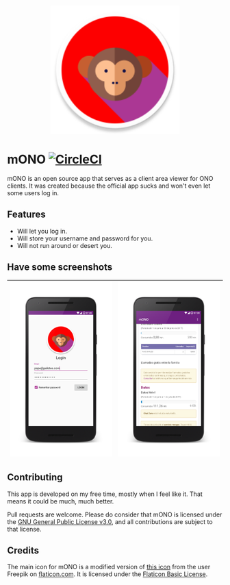 <center><img src="assets/web_logo.png" width="300px"/></center>

# mONO [![CircleCI](https://circleci.com/gh/ontherunvaro/mONO/tree/master.svg?style=shield)](https://circleci.com/gh/ontherunvaro/mONO/tree/master)

mONO is an open source app that serves as a client area viewer for ONO clients.
It was created because the official app sucks and won't even let some users log in.

## Features
* Will let you log in.
* Will store your username and password for you.
* Will not run around or desert you.

## Have some screenshots

  | <img src="assets/screenshots/login.png" width="300px"/>  | <img src="assets/screenshots/consumo.png" width="300px"/> |
  | --- | --- |

## Contributing

This app is developed on my free time, mostly when I feel like it.
That means it could be much, much better.

Pull requests are welcome. Please do consider that mONO is licensed under the [GNU General Public License v3.0](https://github.com/ontherunvaro/mONO/blob/master/LICENSE), and all contributions are subject to that license.

## Credits
The main icon for mONO is a modified version of [this icon](http://www.flaticon.com/free-icon/monkey_185852) from the user Freepik on [flaticon.com](http://flaticon.com).
It is licensed under the [Flaticon Basic License](http://file000.flaticon.com/downloads/license/license.pdf).
